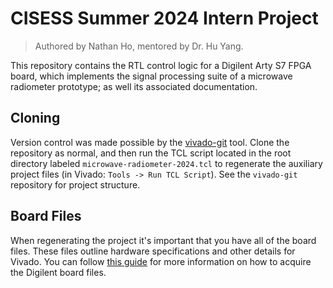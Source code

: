 
# CISESS Summer 2024 Intern Project

> Authored by Nathan Ho, mentored by Dr. Hu Yang.

This repository contains the RTL control logic for a Digilent Arty S7 FPGA board, which implements the signal processing suite of a microwave radiometer prototype; as well its associated documentation.

## Cloning

Version control was made possible by the [vivado-git](https://github.com/barbedo/vivado-git) tool. Clone the repository as normal, and then run the TCL script located in the root directory labeled `microwave-radiometer-2024.tcl` to regenerate the auxiliary project files (in Vivado: `Tools -> Run TCL Script`). See the `vivado-git` repository for project structure.

## Board Files

When regenerating the project it's important that you have all of the board files. These files outline hardware specifications and other details for Vivado. You can follow [this guide](https://digilent.com/reference/programmable-logic/guides/install-board-files?srsltid=AfmBOooB3LuIsrNLY9teGl__aQFtgg-Aye3OvFdzyjYyEtIfhCszMPRF) for more information on how to acquire the Digilent board files.
